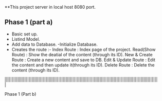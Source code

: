 **This project server in local host 8080 port.

Phase 1 (part a)
------------------------------
- Basic set up.
- Listind Model.
- Add data to Database.
-Initialize Database.
- Creates the route :-
    Index Route : Index page of the project.
    Read(Show Route) : Show the deatial of the content (through its ID).
    New & Create Route : Create a new content and save to DB.
    Edit & Update Route : Edit the content and then update it(through its ID).
    Delete Route : Delete the content (through its ID).

|||||||||||||||||||||||||||||||||||||||||||||||||||||||||||||||||||||||||||||||||||||||||||||||||||||||||||||

Phase 1 (Part b)
